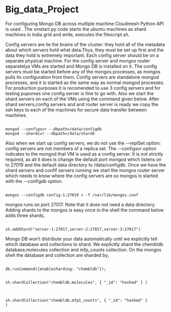 Big_data_Project
================
For configuring Mongo DB across multiple machine Cloudmesh Python API is used . The vmstart.py code starts the ubuntu machines as shard machines in India grid and write, executes the filescript.sh.

Config servers are lie the brains of the cluster: they hold all of the metadata about which servers hold what data.Thus, they must be set up first and the data they hold is extremely important. Each config server should be on a separate physical machine. For the config server and mongos router separatelya VMs are started and Mongo DB is installed on it. The config servers must be started before any of the mongos processes, as mongos pulls its configuration from them. Config servers are standalone mongod processes, and it is started as the same way as normal mongod processes. For production purposes it is recomended to use 3 config servers and for testing puporses one config server is fine to go with. Also we start the shard servers on each of the VMs using the command given below. After shard servers,config servers and and router server is ready we copy the ssh keys to each of the machines for secure data transfer between machines.

<p>
<code>
mongod --configsvr --dbpath=/data/configdb
mongod --shardsvr --dbpath=/data/shardb
</code>
</p>

Also when we start up config servers, we do not use the --replSet option: config servers are not members of a replica set. The --configsvr option indicates to the mongod that VM is used as a config server. It is not strictly required, as all it does is change the default port mongod  which listens on to 27019 and the default data directory to /data/configdb. Once we have the shard servers and confif servers running we start the mongos router server which needs to know where the config servers are so mongos is started with the --configdb option:
<p>
<code>
mongos --configdb config-1:27019 > -f /var/lib/mongos.conf
</code>
</p>

mongos runs on port 27017. Note that it does not need a data directory. Adding shards to the mongos is easy once in the shell the command below adds three shards,
<p>
<code>
sh.addShard("server-1:27017,server-2:27017,server-3:27017")
</code>
</p>

Mongo DB won’t distribute your data automatically until we explicitly tell which database and collections to shard. We explicitly shard the chembldb database,molecules collection and mfp\_counts collection. On the mongos shell the database and collection are sharded by,
<p>
<code>
db.runCommand({enablesharding: "chembldb"});

sh.shardCollection("chembldb.molecules", { "_id": "hashed" } )

sh.shardCollection("chembldb.mfp1_counts", { "_id": "hashed" } )  
</code>
</p>
